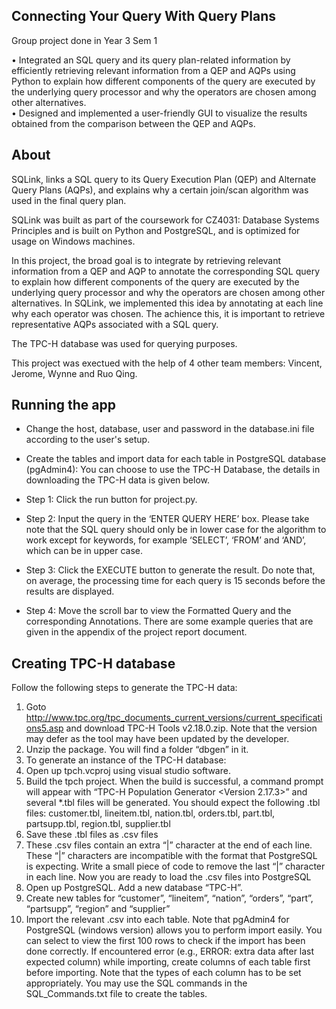 ## Connecting Your Query With Query Plans
Group project done in Year 3 Sem 1

• Integrated an SQL query and its query plan-related information by efficiently retrieving relevant information from a QEP and AQPs using Python to explain how different components of the query are executed by the underlying query processor and why the operators are chosen among other alternatives.  
• Designed and implemented a user-friendly GUI to visualize the results obtained from the comparison between the QEP and AQPs.

## About

SQLink, links a SQL query to its Query Execution Plan (QEP) and Alternate Query Plans (AQPs), and explains why a certain join/scan algorithm was used in the final query plan. 

SQLink was built as part of the coursework for CZ4031: Database Systems Principles and is built on Python and PostgreSQL, and is optimized for usage on Windows machines. 

In this project, the broad goal is to integrate by retrieving relevant information from a QEP and AQP to annotate the corresponding SQL query to explain how different components of the query are executed by the underlying query processor and why the operators are chosen among other alternatives. In SQLink, we implemented this idea by annotating at each line  why each operator was chosen. The achience this, it is important to retrieve representative AQPs associated with a SQL query. 

The TPC-H database was used for querying purposes.

This project was exectued with the help of 4 other team members: Vincent, Jerome, Wynne and Ruo Qing.
 
## Running the app


* Change the host, database, user and password in the database.ini file according to the
user's setup.
* Create the tables and import data for each table in PostgreSQL database (pgAdmin4): You can choose to use the TPC-H Database, the details in downloading the TPC-H data is given below.

* Step 1: Click the run button for project.py.
* Step 2: Input the query in the ‘ENTER QUERY HERE’ box. Please take note that the SQL
query should only be in lower case for the algorithm to work except for keywords, for
example ‘SELECT’, ‘FROM’ and ‘AND’, which can be in upper case.
* Step 3: Click the EXECUTE button to generate the result. Do note that, on average, the
processing time for each query is 15 seconds before the results are displayed.
* Step 4: Move the scroll bar to view the Formatted Query and the corresponding Annotations.
There are some example queries that are given in the appendix of the project report document.


## Creating TPC-H database
Follow the following steps to generate the TPC-H data:

1. Goto
http://www.tpc.org/tpc_documents_current_versions/current_specifications5.asp
and download TPC-H Tools v2.18.0.zip. Note that the version may defer as the tool
may have been updated by the developer.
2. Unzip the package. You will find a folder “dbgen” in it.
3. To generate an instance of the TPC-H database:
4. Open up tpch.vcproj using visual studio software.
5. Build the tpch project. When the build is successful, a command prompt will
appear with “TPC-H Population Generator <Version 2.17.3>” and several *.tbl files will be generated. You should expect the following .tbl files: customer.tbl, lineitem.tbl, nation.tbl, orders.tbl, part.tbl, partsupp.tbl, region.tbl, supplier.tbl
6. Save these .tbl files as .csv files
7. These .csv files contain an extra “|” character at the end of each line. These
“|” characters are incompatible with the format that PostgreSQL is expecting. Write a small piece of code to remove the last “|” character in each line. Now you are ready to load the .csv files into PostgreSQL
8. Open up PostgreSQL. Add a new database “TPC-H”.
9. Create new tables for “customer”, “lineitem”, “nation”, “orders”, “part”,
“partsupp”, “region” and “supplier”
10. Import the relevant .csv into each table. Note that pgAdmin4 for PostgreSQL
(windows version) allows you to perform import easily. You can select to view the first 100 rows to check if the import has been done correctly.
If encountered error (e.g., ERROR: extra data after last expected column) while importing, create columns of each table first before importing. Note that the types of each column has to be set appropriately. You may use the SQL commands in the SQL_Commands.txt file to create the tables.

